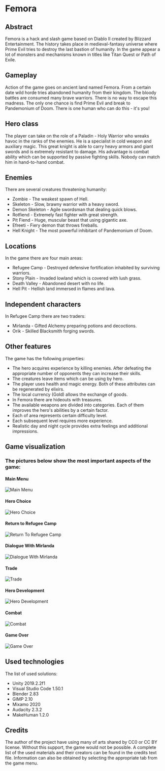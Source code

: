 # Femora

## Abstract

Femora is a hack and slash game based on Diablo II created by Blizzard Entertainment. The history takes place in medieval-fantasy universe where Prime Evil tries to destroy the last bastion of humanity. In the game appear a lot of monsters and mechanisms known in titles like Titan Quest or Path of Exile.

## Gameplay

Action of the game goes on ancient land named Femora. From a certain date wild horde tries abandoned humanity from their kingdom. The bloody battles are consumed many brave warriors. There is no way to escape this madness. The only one chance is find Prime Evil and break to Pandemonium of Doom. There is one human who can do this - it's you!

## Hero class

The player can take on the role of a Paladin - Holy Warrior who wreaks havoc in the ranks of the enemies. He is a specialist in cold weapon and auxiliary magic. This great knight is able to carry heavy armors and giant swords and is extremely resistant to damage. His advantage is combat ability which can be supported by passive fighting skills. Nobody can match him in hand-to-hand combat.

## Enemies

There are several creatures threatening humanity:
* Zombie - The weakest spawn of Hell.
* Skeleton - Slow, brawny warrior with a heavy sword.
* Demon Skeleton - Agile swordsman that dealing quick blows.
* Rotfiend - Extremely fast fighter with great strength.
* Pit Fiend - Huge, muscular beast that using gigantic axe.
* Efreeti - Fiery demon that throws fireballs.
* Hell Knight - The most powerful inhibitant of Pandemonium of Doom.

## Locations

In the game there are four main areas:
* Refugee Camp - Destroyed defensive fortification inhabited by surviving warriors.
* Stony Plain - Invaded lowland which is covered with lush grass.
* Death Valley - Abandoned desert with no life.
* Hell Pit - Hellish land immersed in flames and lava.

## Independent characters

In Refugee Camp there are two traders:
* Mirlanda - Gifted Alchemy preparing potions and decoctions.
* Orik - Skilled Blacksmith forging swords.

## Other features

The game has the following properties:
* The hero acquires experience by killing enemies. After defeating the appropriate number of opponents they can increase their skills.
* The creatures leave items which can be using by hero.
* The player uses health and magic energy. Both of these attributes can be regenerated by elixirs.
* The local currency (Gold) allows the exchange of goods.
* In Femora there are hideouts with treasures.
* The available weapons are divided into categories. Each of them improves the hero's abilities by a certain factor.
* Each of area represents certain difficulty level.
* Each subsequent level requires more experience.
* Realistic day and night cycle provides extra feelings and additional impressions.

## Game visualization

### The pictures below show the most important aspects of the game:

#### Main Menu
![Main Menu](https://user-images.githubusercontent.com/26011505/100525405-dad7f500-31c0-11eb-983b-b2018c5ddfc2.png)
#### Hero Choice
![Hero Choice](https://user-images.githubusercontent.com/26011505/97106127-15310c80-16c0-11eb-92b2-638bc0c13c17.png)
#### Return to Refugee Camp
![Return To Refugee Camp](https://user-images.githubusercontent.com/26011505/97106156-3f82ca00-16c0-11eb-847a-f47dbd5345a2.png)
#### Dialogue With Mirlanda
![Dialogue With Mirlanda](https://user-images.githubusercontent.com/26011505/97106164-4ad5f580-16c0-11eb-9693-a0077d748961.png)
#### Trade
![Trade](https://user-images.githubusercontent.com/26011505/97106201-7e188480-16c0-11eb-870e-0f162479df72.png)
#### Hero Development
![Hero Development](https://user-images.githubusercontent.com/26011505/97106183-5cb79880-16c0-11eb-8cb9-c191ad26635e.png)
#### Combat
![Combat](https://user-images.githubusercontent.com/26011505/97106193-69d48780-16c0-11eb-834b-3842b3dd43bd.png)
#### Game Over
![Game Over](https://user-images.githubusercontent.com/26011505/97106220-8cff3700-16c0-11eb-8245-29ec213b2e34.png)

## Used technologies

The list of used solutions:
* Unity 2019.2.2f1
* Visual Studio Code 1.50.1
* Blender 2.83
* GIMP 2.10
* Mixamo 2020
* Audacity 2.3.2
* MakeHuman 1.2.0

## Credits

The author of the project have using many of arts shared by CC0 or CC BY license. Without this support, the game would not be possible. A complete list of the used materials and their creators can be found in the credits text file. Information can also be obtained by selecting the appropriate tab from the game menu.
